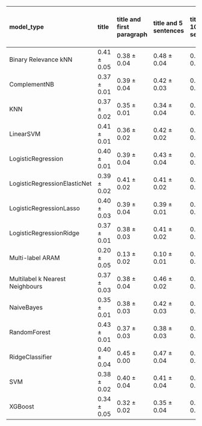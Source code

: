 | model_type                      | title           | title and first paragraph   | title and 5 sentences   | title and 10 sentences   | title and first sentence each paragraph   | raw text            |
|:--------------------------------|:----------------|:----------------------------|:------------------------|:-------------------------|:------------------------------------------|:--------------------|
| Binary Relevance kNN            | 0.41 $\pm$ 0.05 | 0.38 $\pm$ 0.04             | 0.48 $\pm$ 0.04         | 0.45 $\pm$ 0.03          | 0.45 $\pm$ 0.05                           | 0.43 $\pm$ 0.05     |
| ComplementNB                    | 0.37 $\pm$ 0.01 | 0.39 $\pm$ 0.04             | 0.42 $\pm$ 0.03         | 0.43 $\pm$ 0.03          | 0.44 $\pm$ 0.01                           | 0.53 $\pm$ 0.02     |
| KNN                             | 0.37 $\pm$ 0.02 | 0.35 $\pm$ 0.01             | 0.34 $\pm$ 0.04         | 0.39 $\pm$ 0.04          | 0.38 $\pm$ 0.01                           | 0.40 $\pm$ 0.02     |
| LinearSVM                       | 0.41 $\pm$ 0.01 | 0.36 $\pm$ 0.02             | 0.42 $\pm$ 0.02         | 0.41 $\pm$ 0.02          | 0.42 $\pm$ 0.03                           | 0.48 $\pm$ 0.03     |
| LogisticRegression              | 0.40 $\pm$ 0.01 | 0.39 $\pm$ 0.04             | 0.43 $\pm$ 0.04         | 0.39 $\pm$ 0.03          | 0.42 $\pm$ 0.02                           | 0.46 $\pm$ 0.01     |
| LogisticRegressionElasticNet    | 0.39 $\pm$ 0.02 | 0.41 $\pm$ 0.02             | 0.41 $\pm$ 0.02         | 0.40 $\pm$ 0.01          | 0.44 $\pm$ 0.02                           | 0.52 $\pm$ 0.01     |
| LogisticRegressionLasso         | 0.40 $\pm$ 0.03 | 0.39 $\pm$ 0.04             | 0.39 $\pm$ 0.01         | 0.40 $\pm$ 0.00          | 0.39 $\pm$ 0.01                           | 0.44 $\pm$ 0.01     |
| LogisticRegressionRidge         | 0.37 $\pm$ 0.01 | 0.38 $\pm$ 0.03             | 0.41 $\pm$ 0.02         | 0.42 $\pm$ 0.02          | 0.40 $\pm$ 0.00                           | 0.45 $\pm$ 0.02     |
| Multi-label ARAM                | 0.20 $\pm$ 0.05 | 0.13 $\pm$ 0.02             | 0.10 $\pm$ 0.01         | 0.21 $\pm$ 0.03          | 0.21 $\pm$ 0.02                           | 0.24 $\pm$ 0.02     |
| Multilabel k Nearest Neighbours | 0.37 $\pm$ 0.03 | 0.38 $\pm$ 0.04             | 0.46 $\pm$ 0.02         | 0.49 $\pm$ 0.02          | 0.45 $\pm$ 0.04                           | **0.55 $\pm$ 0.05** |
| NaiveBayes                      | 0.35 $\pm$ 0.01 | 0.38 $\pm$ 0.03             | 0.42 $\pm$ 0.03         | 0.45 $\pm$ 0.02          | 0.43 $\pm$ 0.00                           | 0.52 $\pm$ 0.02     |
| RandomForest                    | 0.43 $\pm$ 0.01 | 0.37 $\pm$ 0.03             | 0.38 $\pm$ 0.03         | 0.43 $\pm$ 0.02          | 0.44 $\pm$ 0.02                           | 0.49 $\pm$ 0.03     |
| RidgeClassifier                 | 0.40 $\pm$ 0.04 | 0.45 $\pm$ 0.00             | 0.47 $\pm$ 0.04         | 0.46 $\pm$ 0.03          | 0.46 $\pm$ 0.02                           | 0.54 $\pm$ 0.01     |
| SVM                             | 0.38 $\pm$ 0.02 | 0.40 $\pm$ 0.04             | 0.41 $\pm$ 0.04         | 0.44 $\pm$ 0.03          | 0.42 $\pm$ 0.01                           | 0.50 $\pm$ 0.03     |
| XGBoost                         | 0.34 $\pm$ 0.05 | 0.32 $\pm$ 0.02             | 0.35 $\pm$ 0.04         | 0.37 $\pm$ 0.00          | 0.37 $\pm$ 0.04                           | 0.44 $\pm$ 0.03     |